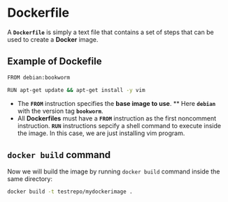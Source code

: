 # Dockerfile

A **`Dockerfile`** is simply a text file that contains a set of steps that can be used to create a **Docker** image. 

## Example of Dockefile
```bash
FROM debian:bookworm

RUN apt-get update && apt-get install -y vim
```
 * The **`FROM`** instruction specifies the **base image to use**.
   ** Here **`debian`** with the version tag **`bookworm`**.
 * All **Dockerfiles** must have a **`FROM`** instruction as the first noncomment instruction. **`RUN`** instructions sepcify a shell command to execute inside the image. In this case, we are just installing vim program.

## **`docker build`** command
Now we will build the image by running `docker build` command inside the same directory:
```bash
docker build -t testrepo/mydockerimage .
```

